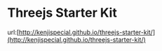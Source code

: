 Threejs Starter Kit
===================

url:[http://kenjispecial.github.io/threejs-starter-kit/](http://kenjispecial.github.io/threejs-starter-kit/)
